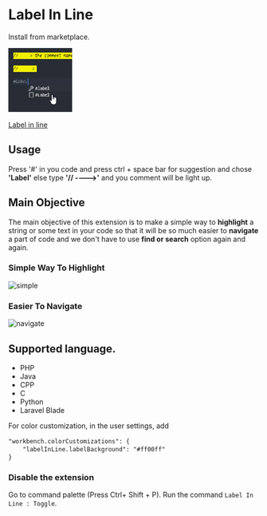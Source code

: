 # Label In Line

Install from marketplace.

![Preview](images/icon-128x128.png)

[Label in line](https://marketplace.visualstudio.com/items?itemName=TusharSahaTonoy.label-in-line)

## Usage

Press '#' in you code and press ctrl + space bar for suggestion and chose **'Label'** else type **'// ---->'** and you comment will be light up.

## Main Objective
The main objective of this extension is to make a simple way to **highlight** a string or some text in your code so that it will be so much easier to **navigate** a part of code and we don't have to use **find or search** option again and again.

### Simple Way To Highlight
![simple](images/label_preview.gif)

### Easier To Navigate
![navigate](images/scroll_preview.gif)

## Supported language. 
- PHP 
- Java
- CPP
- C
- Python
- Laravel Blade

For color customization, in the user settings, add
```
"workbench.colorCustomizations": {
	"labelInLine.labelBackground": "#ff00ff"
}
```

### Disable the extension
Go to command palette (Press Ctrl+ Shift + P). Run the command `Label In Line : Toggle`.
